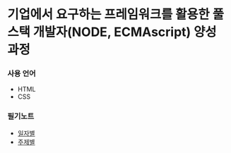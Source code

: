 # 기업에서 요구하는 프레임워크를 활용한 풀스택 개발자(NODE, ECMAscript) 양성 과정
### 사용 언어
- HTML
- CSS

### 필기노트
- [일자별](https://github.com/kshyun1223/lecture_fullstack/tree/master/00.%20Lecture%20note%20-%20by%20date)
- [주제별](https://github.com/kshyun1223/lecture_fullstack/tree/master/00.%20Lecture%20note%20-%20by%20topic)
